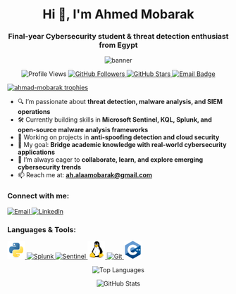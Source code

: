 <h1 align="center">Hi 👋, I'm Ahmed Mobarak</h1>
<h3 align="center">Final-year Cybersecurity student & threat detection enthusiast from Egypt</h3>

<p align="center">
  <img src="https://user-images.githubusercontent.com/74038190/225813708-98b745f2-7d22-48cf-9150-083f1b00d6c9.gif" alt="banner" />
</p>

<p align="center">
  <img src="https://komarev.com/ghpvc/?username=ahmad-mobarak&label=Profile%20views&color=0e75b6&style=flat" alt="Profile Views" />
  <a href="https://github.com/ahmad-mobarak?tab=followers">
    <img src="https://img.shields.io/github/followers/ahmad-mobarak?label=Followers&style=flat&color=0e75b6" alt="GitHub Followers" />
  </a>
  <a href="https://github.com/ahmad-mobarak?tab=repositories">
    <img src="https://img.shields.io/github/stars/ahmad-mobarak?label=Stars&style=flat&color=0e75b6" alt="GitHub Stars" />
  </a>
  <a href="mailto:ah.alaamobarak@gmail.com">
    <img src="https://img.shields.io/badge/Email-ah.alaamobarak@gmail.com-red?style=flat" alt="Email Badge" />
  </a>
</p>

<p align="left">
  <a href="https://github.com/ryo-ma/github-profile-trophy">
    <img src="https://github-profile-trophy.vercel.app/?username=ahmad-mobarak" alt="ahmad-mobarak trophies" />
  </a>
</p>

- 🔍 I’m passionate about **threat detection, malware analysis, and SIEM operations**
- 🛠 Currently building skills in **Microsoft Sentinel, KQL, Splunk, and open-source malware analysis frameworks**
- 🧪 Working on projects in **anti-spoofing detection and cloud security**
- 🎯 My goal: **Bridge academic knowledge with real-world cybersecurity applications**
- 🤝 I’m always eager to **collaborate, learn, and explore emerging cybersecurity trends**
- 📫 Reach me at: **ah.alaamobarak@gmail.com**

<h3 align="left">Connect with me:</h3>
<p align="left">
  <a href="mailto:ah.alaamobarak@gmail.com" target="_blank">
    <img src="https://cdn-icons-png.flaticon.com/512/732/732200.png" alt="Email" width="40" height="40" />
  </a>
  <a href="https://www.linkedin.com/in/ahmedalaamobarak" target="_blank">
    <img src="https://cdn.jsdelivr.net/gh/devicons/devicon/icons/linkedin/linkedin-original.svg" alt="LinkedIn" width="40" height="40" />
  </a>
</p>

<h3 align="left">Languages & Tools:</h3>
<p align="left">
  <a href="https://www.python.org" target="_blank">
    <img src="https://raw.githubusercontent.com/devicons/devicon/master/icons/python/python-original.svg" alt="Python" width="40" height="40"/>
  </a>
  <a href="https://www.splunk.com/" target="_blank">
    <img src="https://cdn.worldvectorlogo.com/logos/splunk-1.svg" alt="Splunk" width="40" height="40"/>
  </a>
  <a href="https://learn.microsoft.com/en-us/azure/sentinel/" target="_blank">
    <img src="https://seeklogo.com/images/A/azure-sentinel-logo-28844A5BA8-seeklogo.com.png" alt="Sentinel" width="40" height="40"/>
  </a>
  <a href="https://www.linux.org/" target="_blank">
    <img src="https://raw.githubusercontent.com/devicons/devicon/master/icons/linux/linux-original.svg" alt="Linux" width="40" height="40"/>
  </a>
  <a href="https://git-scm.com/" target="_blank">
    <img src="https://www.vectorlogo.zone/logos/git-scm/git-scm-icon.svg" alt="Git" width="40" height="40"/>
  </a>
  <a href="https://www.w3schools.com/cpp/" target="_blank">
    <img src="https://raw.githubusercontent.com/devicons/devicon/master/icons/cplusplus/cplusplus-original.svg" alt="C++" width="40" height="40"/>
  </a>
</p>

<p align="center">
  <img src="https://github-readme-stats.vercel.app/api/top-langs?username=ahmad-mobarak&show_icons=true&locale=en&layout=compact" alt="Top Languages" />
</p>

<p align="center">
  <img src="https://github-readme-stats.vercel.app/api?username=iampawan&&show_icons=true&title_color=ffffff&icon_color=bb2acf&text_color=daf7dc&bg_color=151515" alt="GitHub Stats" />
</p>
